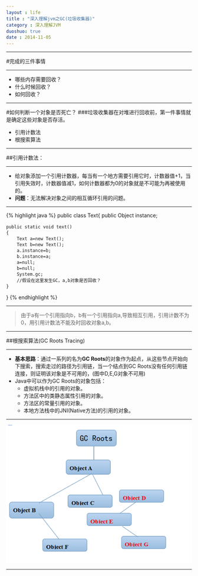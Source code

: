 ```yaml
---
layout : life
title : "深入理解jvm之GC(垃圾收集器)"
category : 深入理解JVM
duoshuo: true
date : 2014-11-05
---
```

------------

#完成的三件事情

-----------

* 哪些内存需要回收？
* 什么时候回收？
* 如何回收？

----------

#如何判断一个对象是否死亡？
###垃圾收集器在对堆进行回收前，第一件事情就是确定这些对象是否存活。

* 引用计数法
* 根搜索算法

----------

##引用计数法：

----------

* 给对象添加一个引用计数器，每当有一个地方需要引用它时，计数器值+1，当引用失效时，计数器值减1，如何计数器都为0的对象就是不可能为再被使用的。
* **问题**：无法解决对象之间的相互循环引用的问题。

----------
 {% highlight java %}
public class Text{
	public Object instance;
	
	public static void text()
	{
		Text a=new Text();
		Text b=new Text();
		a.instance=b;
		b.instance=a;
		a=null;
		b=null;
		System.gc;
		//假设在这里发生GC，a,b对象是否回收？
	}
}
{% endhighlight %}

-----------------

>由于a有一个引用指向b，b有一个引用指向a,导致相互引用，引用计数不为0，用引用计数法不能及时回收对象a,b。

-----------------

##根搜索算法(GC Roots Tracing)

-----------------

* **基本思路**：通过一系列的名为**GC Roots**的对象作为起点，从这些节点开始向下搜索，搜索走过的路径为引用链，当一个结点到GC Roots没有任何引用链连接，则证明该对象是不可用的，(图中D,E,G对象不可用)
* Java中可以作为GC Roots的对象包括：
	* 虚拟机栈中的引用的对象。
	* 方法区中的类静态属性引用的对象。
	* 方法区的常量引用的对象。
	* 本地方法栈中的JNI(Native方法)的引用的对象。
-------------------

![gengsuanfa](/life/picture/rootsuanfa.png)

-----------------


